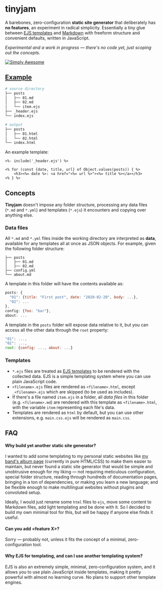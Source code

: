 # tinyjam

A barebones, zero-configuration **static site generator** that deliberately has **no features**, an experiment in radical simplicity. Essentially a tiny glue between [EJS templates](https://ejs.co/) and [Markdown](https://spec.commonmark.org/current/) with freeform structure and convenient defaults, written in JavaScript.

_Experimental and a work in progress — there's no code yet, just scoping out the concepts._

[![Simply Awesome](https://img.shields.io/badge/simply-awesome-brightgreen.svg)](https://github.com/mourner/projects)

## [Example](example/)

```bash
# source directory
├── posts
│   ├── 01.md
│   ├── 02.md
│   └── item.ejs
├── _header.ejs
└── index.ejs

# output
├── posts
│   ├── 01.html
│   └── 02.html
└── index.html
```

An example template:

```ejs
<%- include('_header.ejs') %>

<% for (const {date, title, url} of Object.values(posts)) { %>
    <h3><%= date %>: <a href="<%= url %>"><%= title %></a></h3>
<% } %>
```

## Concepts

**Tinyjam** doesn't impose any folder structure, processing any data files (`*.md` and `*.yml`) and templates (`*.ejs`) it encounters and copying over anything else.

### Data files

All `*.md` and `*.yml` files inside the working directory are interpreted as **data**, available for any templates all at once as JSON objects. For example, given the following folder structure:

```
├── posts
│   ├── 01.md
│   ├── 02.md
├── config.yml
└── about.md
```

A template in this folder will have the contents available as:

```js
posts: {
  "01": {title: "First post", date: "2020-02-20", body: ...},
  "02": ...
},
config: {foo: "bar"},
about: ...
```

A template in the `posts` folder will expose data relative to it, but you can access all the other data through the `root` property:

```js
"01": ...,
"02": ...,
root: {config: ..., about: ...}
```

### Templates

- `*.ejs` files are treated as [EJS templates](https://ejs.co/) to be rendered with the collected data. EJS is a simple templating system where you can use plain JavaScript code.
- `<filename>.ejs` files are rendered as `<filename>.html`, except `_<filename>.ejs` which are skipped (to be used as includes).
- If there's a file named `item.ejs` in a folder, all _data files_ in this folder (e.g. `<filename>.md`) are rendered with this template as `<filename>.html`, with the variable `item` representing each file's data.
- Templates are rendered as `html` by default, but you can use other extensions, e.g. `main.css.ejs` will be rendered as `main.css`.

## FAQ

#### Why build yet another static site generator?

I wanted to add some templating to my personal static websites like [my band's album page](https://rain.in.ua/son/en) (currently in pure HTML/CSS) to make them easier to maintain, but never found a static site generator that would be simple and unobtrusive enough for my liking — not requiring meticulous configuration, special folder structure, reading through hundreds of documentation pages, bringing in a ton of dependencies, or making you learn a new language; and be flexible enough to make multilingual websites without plugins and convoluted setup.

Ideally, I would just rename some `html` files to `ejs`, move some content to Markdown files, add light templating and be done with it. So I decided to build my own minimal tool for this, but will be happy if anyone else finds it useful.

#### Can you add \<feature X\>?

Sorry — probably not, unless it fits the concept of a minimal, zero-configuration tool.

#### Why EJS for templating, and can I use another templating system?

EJS is also an extremely simple, minimal, zero-configuration system, and it allows you to use plain JavaScript inside templates, making it pretty powerful with almost no learning curve. No plans to support other template engines.
